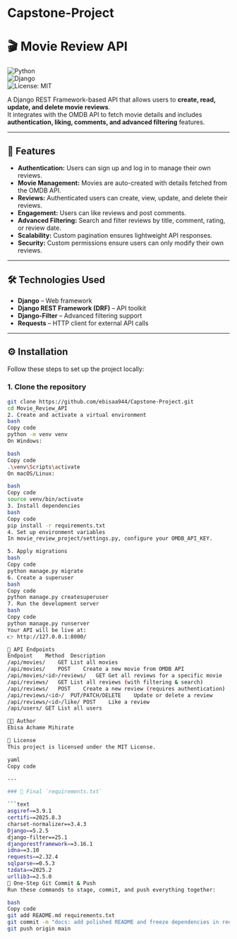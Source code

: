 # Capstone-Project

# 🎬 Movie Review API  
![Python](https://img.shields.io/badge/Python-3.10+-blue.svg)  
![Django](https://img.shields.io/badge/Django-5.2-green.svg)  
![License: MIT](https://img.shields.io/badge/License-MIT-yellow.svg)

A Django REST Framework-based API that allows users to **create, read, update, and delete movie reviews**.  
It integrates with the OMDB API to fetch movie details and includes **authentication, liking, comments, and advanced filtering** features.  

---

## 🚀 Features

- **Authentication:** Users can sign up and log in to manage their own reviews.  
- **Movie Management:** Movies are auto-created with details fetched from the OMDB API.  
- **Reviews:** Authenticated users can create, view, update, and delete their reviews.  
- **Engagement:** Users can like reviews and post comments.  
- **Advanced Filtering:** Search and filter reviews by title, comment, rating, or review date.  
- **Scalability:** Custom pagination ensures lightweight API responses.  
- **Security:** Custom permissions ensure users can only modify their own reviews.  

---

## 🛠️ Technologies Used

- **Django** – Web framework  
- **Django REST Framework (DRF)** – API toolkit  
- **Django-Filter** – Advanced filtering support  
- **Requests** – HTTP client for external API calls  

---

## ⚙️ Installation

Follow these steps to set up the project locally:  

### 1. Clone the repository
```bash
git clone https://github.com/ebisaa944/Capstone-Project.git
cd Movie_Review_API
2. Create and activate a virtual environment
bash
Copy code
python -m venv venv
On Windows:

bash
Copy code
.\venv\Scripts\activate
On macOS/Linux:

bash
Copy code
source venv/bin/activate
3. Install dependencies
bash
Copy code
pip install -r requirements.txt
4. Set up environment variables
In movie_review_project/settings.py, configure your OMDB_API_KEY.

5. Apply migrations
bash
Copy code
python manage.py migrate
6. Create a superuser
bash
Copy code
python manage.py createsuperuser
7. Run the development server
bash
Copy code
python manage.py runserver
Your API will be live at:
👉 http://127.0.0.1:8000/

📡 API Endpoints
Endpoint	Method	Description
/api/movies/	GET	List all movies
/api/movies/	POST	Create a new movie from OMDB API
/api/movies/<id>/reviews/	GET	Get all reviews for a specific movie
/api/reviews/	GET	List all reviews (with filtering & search)
/api/reviews/	POST	Create a new review (requires authentication)
/api/reviews/<id>/	PUT/PATCH/DELETE	Update or delete a review
/api/reviews/<id>/like/	POST	Like a review
/api/users/	GET	List all users

👨‍💻 Author
Ebisa Achame Mihirate

📜 License
This project is licensed under the MIT License.

yaml
Copy code

---

### 📄 Final `requirements.txt`

```text
asgiref==3.9.1
certifi==2025.8.3
charset-normalizer==3.4.3
Django==5.2.5
django-filter==25.1
djangorestframework==3.16.1
idna==3.10
requests==2.32.4
sqlparse==0.5.3
tzdata==2025.2
urllib3==2.5.0
🚀 One-Step Git Commit & Push
Run these commands to stage, commit, and push everything together:

bash
Copy code
git add README.md requirements.txt
git commit -m "docs: add polished README and freeze dependencies in requirements.txt"
git push origin main